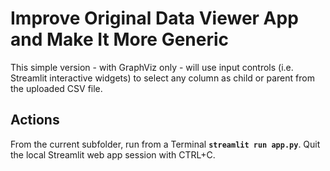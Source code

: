 # Improve Original Data Viewer App and Make It More Generic

This simple version - with GraphViz only - will use input controls (i.e. Streamlit interactive widgets) to select any column as child or parent from the uploaded CSV file.

## Actions

From the current subfolder, run from a Terminal **`streamlit run app.py`**. Quit the local Streamlit web app session with CTRL+C.
